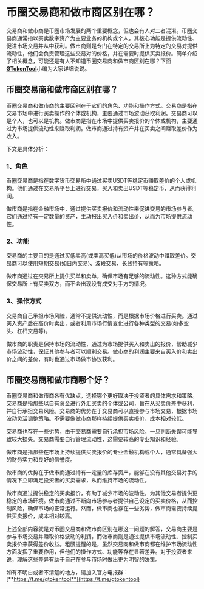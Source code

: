 # 币圈交易商和做市商区别在哪？

交易商和做市商是币圈市场发展的两个重要概念，但也会有人对二者混淆。币圈交易商通常指以买卖数字资产为主要业务的机构或个人，其核心功能是提供流动性、促进市场交易并从中获利。做市商则是专门在特定的交易所上为特定的交易对提供流动性，他们会负责管理这些交易对的价格，并在需要时提供买卖报价。简单介绍了相关概念，可能还是有人不知道币圈交易商和做市商区别在哪？下面[**GTokenTool**](https://docs.gtokentool.com)小编为大家详细说说。

## 币圈交易商和做市商区别在哪？

币圈交易商和做市商的主要区别在于它们的角色、功能和操作方式。交易商是指在交易市场中进行买卖操作的个体或机构，主要通过市场波动获取利润。交易商可以是个人，也可以是机构。做市商是指在市场中提供买卖报价的个体或机构，主要通过为市场提供流动性来赚取利润。做市商通过持有资产并在买卖之间赚取差价作为收入。

下文是具体分析：

### 1、角色

币圈交易商是指在数字货币交易所中通过买卖USDT等稳定币赚取差价的个人或机构。他们通过在交易所平台上进行交易，买入和卖出USDT等稳定币，从而获得利润。

做市商是指在金融市场中，通过提供买卖报价和流动性来促进交易的市场参与者。它们通过持有一定数量的资产，主动报出买入价和卖出价，从而为市场提供流动性。

### 2、功能&#xD;

交易商的主要目的是通过买低卖高(或卖高买低)从市场的价格波动中赚取差价。交易商可以使用短期交易(如日内交易)、波段交易、长线持有等策略。

做市商通过在交易所上提供买单和卖单，确保市场有足够的流动性。这种方式能确保交易所上有买卖双方，而不会出现没有成交对手方的情况。

### 3、操作方式&#xD;

交易商自己承担市场风险，通常不提供流动性，而是根据市场价格进行买卖。通过买入资产后在高价时卖出，或者利用市场行情变化进行各种类型的交易(如多空头、杠杆交易等)。

做市商的职责是保持市场的流动性，通过为市场提供买入和卖出的报价，帮助减少市场波动性，保证其他参与者可以顺利交易。做市商的利润主要来自买入价和卖出价之间的差价，有时也通过市场做市协议获利。

## 币圈交易商和做市商哪个好？

币圈交易商和做市商各有优缺点，选择哪个更好取决于投资者的具体需求和策略。交易商是指那些以自有资金进行外汇买卖的个体或公司，旨在从买卖价差中获利，并自行承担交易风险。交易商的优势在于交易商可以直接参与市场交易，根据市场波动灵活调整策略。不需要像做市商那样持续提供买卖报价，成本相对较低。

交易商也存在一些劣势，由于交易商需要自行承担市场风险，一旦判断失误可能导致较大损失。交易商需要自行管理流动性，这需要较高的专业知识和经验。

做市商是指那些在市场上持续提供买卖报价的专业金融机构或个人，通常具备强大的财务实力和良好的信誉度。

做市商的优势在于做市商通过持有一定量的库存资产，能够在没有其他交易对手的情况下立即满足投资者的买卖需求，从而维持市场的流动性。

做市商通过提供稳定的买卖报价，有助于减少市场的波动性，为其他交易者提供更稳定的市场环境。做市商通过不断向市场参与者提供自己设定的买卖价格，从而控制风险，确保市场的正常运行。然而，做市商也存在一些劣势，做市商需要持续提供买卖报价，成本相对较高。

上述全部内容就是对币圈交易商和做市商区别在哪这一问题的解答，交易商主要是参与市场交易并赚取价格波动的利润，而做市商则是通过提供市场流动性、控制买卖报价来获得差价收益。粗腰提醒的是，虽然交易商和做市商都在维护市场流动性方面发挥了重要作用，但他们的操作方式、功能等存在显著差异。对于投资者来说，理解这些差异有助于自己在参与市场时做出更为明智的决策。

如有不明白或者不清楚的地方，请加入官方电报群：[**https://t.me/gtokentool**](https://t.me/gtokentool)
